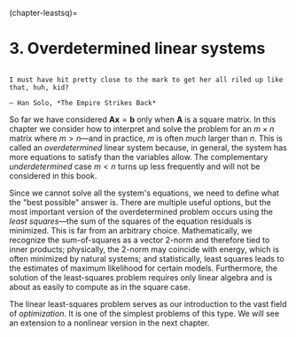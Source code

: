 (chapter-leastsq)=

# 3. Overdetermined linear systems

```{index} Han Solo, The Empire Strikes Back
```

```{epigraph}
I must have hit pretty close to the mark to get her all riled up like that, huh, kid? 

— Han Solo, *The Empire Strikes Back*
```

So far we have considered $\mathbf{A}\mathbf{x}=\mathbf{b}$ only when $\mathbf{A}$ is a square matrix. In this chapter we consider how to interpret and solve the problem for an $m\times n$ matrix where $m>n$—and in practice, $m$ is often *much* larger than $n$. This is called an *overdetermined* linear system because, in general, the system has more equations to satisfy than the variables allow. The complementary *underdetermined* case $m<n$ turns up less frequently and will not be considered in this book.

Since we cannot solve all the system's equations, we need to define what the "best possible" answer is. There are multiple useful options, but the most important version of the overdetermined problem occurs using the *least squares*—the sum of the squares of the equation residuals is minimized. This is far from an arbitrary choice. Mathematically, we recognize the sum-of-squares as a vector 2-norm and therefore tied to inner products; physically, the 2-norm may coincide with energy, which is often minimized by natural systems; and statistically, least squares leads to the estimates of maximum likelihood for certain models. Furthermore, the solution of the least-squares problem requires only linear algebra and is about as easily to compute as in the square case.

The linear least-squares problem serves as our introduction to the vast field of *optimization*. It is one of the simplest problems of this type. We will see an extension to a nonlinear version in the next chapter.
